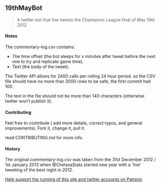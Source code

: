 ##  19thMayBot

> A twitter bot that live tweets the Champions League final of May 19th 2012

#### Notes

The commentary-log.csv contains:
 + The time offset (the bot sleeps for x minutes after tweet before the next one to try and replicate game time).
 + Text (the body of the tweet).

The Twitter API allows for 2400 calls per rolling 24 hour period. so the CSV file should have no more than 2000 rows to be safe, the first commit had 100.

The text in the file should not be more than 140 characters (otherwise twitter won't publish it).

#### Contributing

Feel free to contribute ( add more details, correct typos, and general improvements).
Fork it, change it, pull it.

read CONTRIBUTING.md for more info.


#### History

The original commentary-log.csv was taken from the 31st December 2012 / 1st January 2013 when @ChelseaStats started new year with a 'live' tweeting of the best night in 2012.

<p><a href="https://www.patreon.com/ChelseaStats">Help support the running of this site and twitter accounts on Patreon</a>
